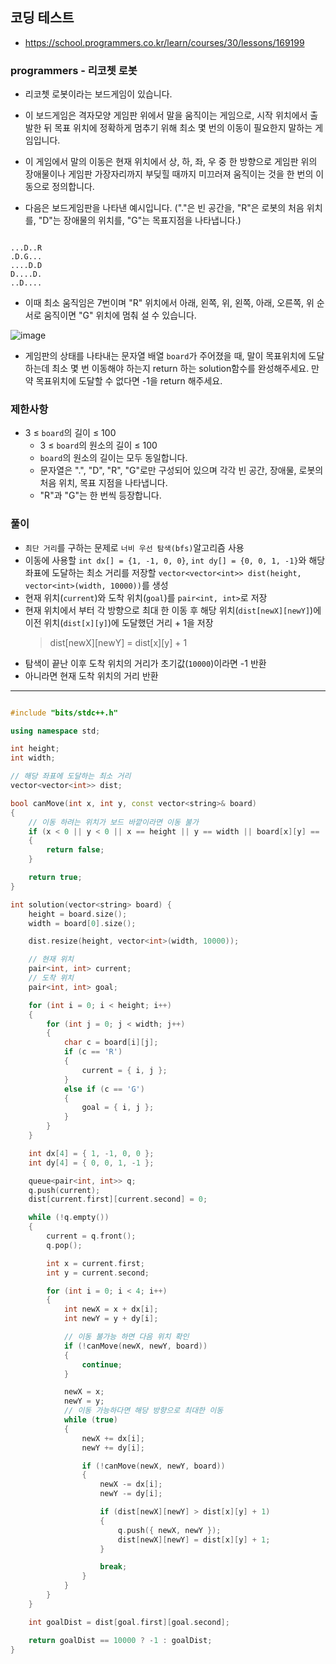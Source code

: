 ## 코딩 테스트
- https://school.programmers.co.kr/learn/courses/30/lessons/169199

### programmers - 리코쳇 로봇

- 리코쳇 로봇이라는 보드게임이 있습니다.

- 이 보드게임은 격자모양 게임판 위에서 말을 움직이는 게임으로, 시작 위치에서 출발한 뒤 목표 위치에 정확하게 멈추기 위해 최소 몇 번의 이동이 필요한지 말하는 게임입니다.

- 이 게임에서 말의 이동은 현재 위치에서 상, 하, 좌, 우 중 한 방향으로 게임판 위의 장애물이나 게임판 가장자리까지 부딪힐 때까지 미끄러져 움직이는 것을 한 번의 이동으로 정의합니다.

- 다음은 보드게임판을 나타낸 예시입니다. ("."은 빈 공간을, "R"은 로봇의 처음 위치를, "D"는 장애물의 위치를, "G"는 목표지점을 나타냅니다.)

```

...D..R
.D.G...
....D.D
D....D.
..D....

```

- 이때 최소 움직임은 7번이며 "R" 위치에서 아래, 왼쪽, 위, 왼쪽, 아래, 오른쪽, 위 순서로 움직이면 "G" 위치에 멈춰 설 수 있습니다.

![image](https://github.com/user-attachments/assets/87444b21-a0aa-4cc0-a862-10ac6c1ef2ae)

- 게임판의 상태를 나타내는 문자열 배열 `board`가 주어졌을 때, 말이 목표위치에 도달하는데 최소 몇 번 이동해야 하는지 return 하는 solution함수를 완성해주세요. 만약 목표위치에 도달할 수 없다면 -1을 return 해주세요.

### 제한사항
- 3 ≤ `board`의 길이 ≤ 100
  - 3 ≤ `board`의 원소의 길이 ≤ 100
  - `board`의 원소의 길이는 모두 동일합니다.
  - 문자열은 ".", "D", "R", "G"로만 구성되어 있으며 각각 빈 공간, 장애물, 로봇의 처음 위치, 목표 지점을 나타냅니다.
  - "R"과 "G"는 한 번씩 등장합니다.

### 풀이
- `최단 거리`를 구하는 문제로 `너비 우선 탐색(bfs)`알고리즘 사용
- 이동에 사용할 `int dx[] = {1, -1, 0, 0}`, `int dy[] = {0, 0, 1, -1}`와 해당 좌표에 도달하는 최소 거리를 저장할 `vector<vector<int>> dist(height, vector<int>(width, 10000))`를 생성
- 현재 위치(`current`)와 도착 위치(`goal`)를 `pair<int, int>`로 저장
- 현재 위치에서 부터 각 방향으로 최대 한 이동 후 해당 위치(`dist[newX][newY]`)에 이전 위치(`dist[x][y]`)에 도달했던 거리 + 1을 저장
  > dist[newX][newY] = dist[x][y] + 1
- 탐색이 끝난 이후 도착 위치의 거리가 초기값(`10000`)이라면 -1 반환
- 아니라면 현재 도착 위치의 거리 반환

---

```c++

#include "bits/stdc++.h"

using namespace std;

int height;
int width;

// 해당 좌표에 도달하는 최소 거리
vector<vector<int>> dist;

bool canMove(int x, int y, const vector<string>& board)
{
    // 이동 하려는 위치가 보드 바깥이라면 이동 불가
    if (x < 0 || y < 0 || x == height || y == width || board[x][y] == 'D')
    {
        return false;
    }

    return true;
}

int solution(vector<string> board) {
    height = board.size();
    width = board[0].size();

    dist.resize(height, vector<int>(width, 10000));

    // 현재 위치
    pair<int, int> current;
    // 도착 위치
    pair<int, int> goal;

    for (int i = 0; i < height; i++)
    {
        for (int j = 0; j < width; j++)
        {
            char c = board[i][j];
            if (c == 'R')
            {
                current = { i, j };
            }
            else if (c == 'G')
            {
                goal = { i, j };
            }
        }
    }

    int dx[4] = { 1, -1, 0, 0 };
    int dy[4] = { 0, 0, 1, -1 };

    queue<pair<int, int>> q;
    q.push(current);
    dist[current.first][current.second] = 0;

    while (!q.empty())
    {
        current = q.front();
        q.pop();

        int x = current.first;
        int y = current.second;

        for (int i = 0; i < 4; i++)
        {
            int newX = x + dx[i];
            int newY = y + dy[i];

            // 이동 불가능 하면 다음 위치 확인
            if (!canMove(newX, newY, board))
            {
                continue;
            }

            newX = x;
            newY = y;
            // 이동 가능하다면 해당 방향으로 최대한 이동
            while (true)
            {
                newX += dx[i];
                newY += dy[i];

                if (!canMove(newX, newY, board))
                {
                    newX -= dx[i];
                    newY -= dy[i];

                    if (dist[newX][newY] > dist[x][y] + 1)
                    {
                        q.push({ newX, newY });
                        dist[newX][newY] = dist[x][y] + 1;
                    }

                    break;
                }
            }
        }
    }

    int goalDist = dist[goal.first][goal.second];

    return goalDist == 10000 ? -1 : goalDist;
}

```
